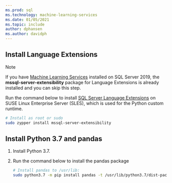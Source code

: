 ```yaml
---
ms.prod: sql
ms.technology: machine-learning-services
ms.date: 01/05/2021
ms.topic: include
author: dphansen
ms.author: davidph
---
```

## Install Language Extensions

> [!NOTE]
> If you have [Machine Learning Services](../../sql-server-machine-learning-services.md) installed on SQL Server 2019, the **mssql-server-extensibility** package for Language Extensions is already installed and you can skip this step.

Run the command below to install [SQL Server Language Extensions](../../../language-extensions/language-extensions-overview.md) on SUSE Linux Enterprise Server (SLES), which is used for the Python custom runtime.

```bash
# Install as root or sudo
sudo zypper install mssql-server-extensibility
```

## Install Python 3.7 and pandas

1. Install Python 3.7.

1. Run the command below to install the pandas package

    ```bash
    # Install pandas to /usr/lib:
    sudo python3.7 -m pip install pandas -t /usr/lib/python3.7/dist-packages
    ```
